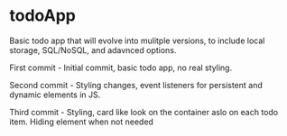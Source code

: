 # todoApp
Basic todo app that will evolve into mulitple versions, to include local storage, SQL/NoSQL, and adavnced options. 

First commit - Initial commit, basic todo app, no real styling.

Second commit - Styling changes, event listeners for persistent and dynamic elements in JS.

Third commit - Styling, card like look on the container aslo on each todo item. Hiding element when not needed 
